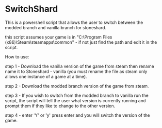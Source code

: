 # SwitchShard
This is a powershell script that allows the user to switch between the modded branch and vanilla branch for stoneshard.

this script assumes your game is in "C:\Program Files (x86)\Steam\steamapps\common" - if not just find the path and edit it in the script.

How to use: 

step 1 - Download the vanilla version of the game from steam then rename name it to Stoneshard - vanilla (you must rename the file as steam only allows one instance of a game at a time).

step 2 - Download the modded branch version of the game from steam.

step 3 - If you wish to switch from the modded branch to vanilla run the script, the script will tell the user what version is currently running and prompt them if they like to change to the other version.

step 4 - enter 'Y' or 'y' press enter and you will switch the version of the game.


